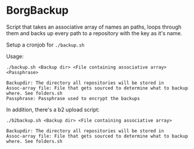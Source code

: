 # BorgBackup


Script that takes an associative array of names an paths, loops through them and backs up every path
to a repository with the key as it's name.

Setup a cronjob for `./backup.sh`

Usage:

```
./backup.sh <Backup dir> <File containing associative array> <Passphrase>

Backupdir: The directory all repositories will be stored in
Assoc-array file: File that gets sourced to determine what to backup where. See folders.sh
Passphrase: Passphrase used to encrypt the backups
```

In addition, there's a b2 upload script:
```
./b2backup.sh <Backup dir> <File containing associative array>

Backupdir: The directory all repositories will be stored in
Assoc-array file: File that gets sourced to determine what to backup where. See folders.sh
```
